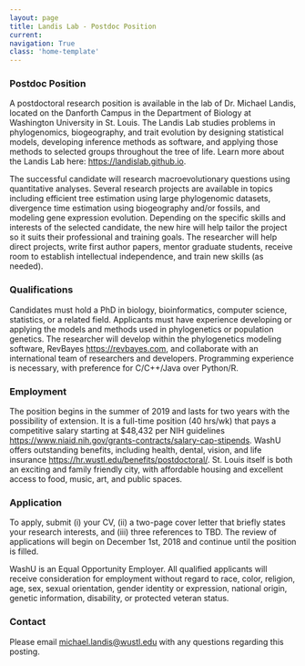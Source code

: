 ```yaml
---
layout: page
title: Landis Lab - Postdoc Position
current: 
navigation: True
class: 'home-template'
---
```


### Postdoc Position
A postdoctoral research position is available in the lab of Dr. Michael Landis, located on the Danforth Campus in the Department of Biology at Washington University in St. Louis. The Landis Lab studies problems in phylogenomics, biogeography, and trait evolution by designing statistical models, developing inference methods as software, and applying those methods to selected groups throughout the tree of life. Learn more about the Landis Lab here: <https://landislab.github.io>.

The successful candidate will research macroevolutionary questions using quantitative analyses. Several research projects are available in topics including efficient tree estimation using large phylogenomic datasets, divergence time estimation using biogeography and/or fossils, and modeling gene expression evolution. Depending on the specific skills and interests of the selected candidate, the new hire will help tailor the project so it suits their professional and training goals. The researcher will help direct projects, write first author papers, mentor graduate students, receive room to establish intellectual independence, and train new skills (as needed).

### Qualifications
Candidates must hold a PhD in biology, bioinformatics, computer science, statistics, or a related field. Applicants must have experience developing or applying the models and methods used in phylogenetics or population genetics. The researcher will develop within the phylogenetics modeling software, RevBayes <https://revbayes.com>, and collaborate with an international team of researchers and developers. Programming experience is necessary, with preference for C/C++/Java over Python/R.

### Employment
The position begins in the summer of 2019 and lasts for two years with the possibility of extension. It is a full-time position (40 hrs/wk) that pays a competitive salary starting at $48,432 per NIH guidelines <https://www.niaid.nih.gov/grants-contracts/salary-cap-stipends>. WashU offers outstanding benefits, including health, dental, vision, and life insurance <https://hr.wustl.edu/benefits/postdoctoral/>. St. Louis itself is both an exciting and family friendly city, with affordable housing and excellent access to food, music, art, and public spaces.

### Application
To apply, submit (i) your CV, (ii) a two-page cover letter that briefly states your research interests, and (iii) three references to TBD. The review of applications will begin on December 1st, 2018 and continue until the position is filled.

WashU is an Equal Opportunity Employer. All qualified applicants will receive consideration for employment without regard to race, color, religion, age, sex, sexual orientation, gender identity or expression, national origin, genetic information, disability, or protected veteran status.

### Contact
Please email [michael.landis@wustl.edu](mailto:michael.landis@wustl.edu) with any questions regarding this posting.

